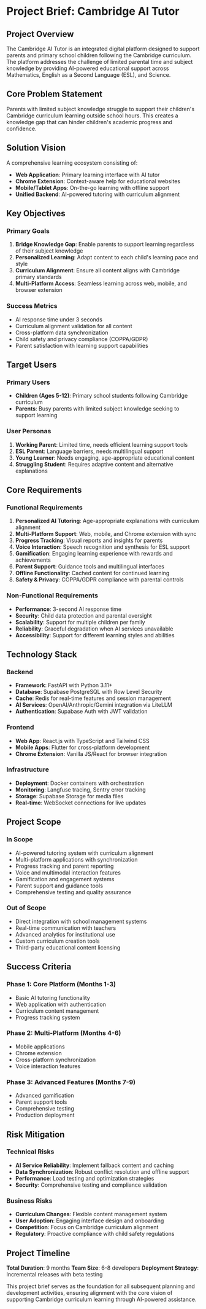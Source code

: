 # Project Brief: Cambridge AI Tutor

## Project Overview

The Cambridge AI Tutor is an integrated digital platform designed to support parents and primary school children following the Cambridge curriculum. The platform addresses the challenge of limited parental time and subject knowledge by providing AI-powered educational support across Mathematics, English as a Second Language (ESL), and Science.

## Core Problem Statement

Parents with limited subject knowledge struggle to support their children's Cambridge curriculum learning outside school hours. This creates a knowledge gap that can hinder children's academic progress and confidence.

## Solution Vision

A comprehensive learning ecosystem consisting of:
- **Web Application**: Primary learning interface with AI tutor
- **Chrome Extension**: Context-aware help for educational websites
- **Mobile/Tablet Apps**: On-the-go learning with offline support
- **Unified Backend**: AI-powered tutoring with curriculum alignment

## Key Objectives

### Primary Goals
1. **Bridge Knowledge Gap**: Enable parents to support learning regardless of their subject knowledge
2. **Personalized Learning**: Adapt content to each child's learning pace and style
3. **Curriculum Alignment**: Ensure all content aligns with Cambridge primary standards
4. **Multi-Platform Access**: Seamless learning across web, mobile, and browser extension

### Success Metrics
- AI response time under 3 seconds
- Curriculum alignment validation for all content
- Cross-platform data synchronization
- Child safety and privacy compliance (COPPA/GDPR)
- Parent satisfaction with learning support capabilities

## Target Users

### Primary Users
- **Children (Ages 5-12)**: Primary school students following Cambridge curriculum
- **Parents**: Busy parents with limited subject knowledge seeking to support learning

### User Personas
1. **Working Parent**: Limited time, needs efficient learning support tools
2. **ESL Parent**: Language barriers, needs multilingual support
3. **Young Learner**: Needs engaging, age-appropriate educational content
4. **Struggling Student**: Requires adaptive content and alternative explanations

## Core Requirements

### Functional Requirements
1. **Personalized AI Tutoring**: Age-appropriate explanations with curriculum alignment
2. **Multi-Platform Support**: Web, mobile, and Chrome extension with sync
3. **Progress Tracking**: Visual reports and insights for parents
4. **Voice Interaction**: Speech recognition and synthesis for ESL support
5. **Gamification**: Engaging learning experience with rewards and achievements
6. **Parent Support**: Guidance tools and multilingual interfaces
7. **Offline Functionality**: Cached content for continued learning
8. **Safety & Privacy**: COPPA/GDPR compliance with parental controls

### Non-Functional Requirements
- **Performance**: 3-second AI response time
- **Security**: Child data protection and parental oversight
- **Scalability**: Support for multiple children per family
- **Reliability**: Graceful degradation when AI services unavailable
- **Accessibility**: Support for different learning styles and abilities

## Technology Stack

### Backend
- **Framework**: FastAPI with Python 3.11+
- **Database**: Supabase PostgreSQL with Row Level Security
- **Cache**: Redis for real-time features and session management
- **AI Services**: OpenAI/Anthropic/Gemini integration via LiteLLM
- **Authentication**: Supabase Auth with JWT validation

### Frontend
- **Web App**: React.js with TypeScript and Tailwind CSS
- **Mobile Apps**: Flutter for cross-platform development
- **Chrome Extension**: Vanilla JS/React for browser integration

### Infrastructure
- **Deployment**: Docker containers with orchestration
- **Monitoring**: Langfuse tracing, Sentry error tracking
- **Storage**: Supabase Storage for media files
- **Real-time**: WebSocket connections for live updates

## Project Scope

### In Scope
- AI-powered tutoring system with curriculum alignment
- Multi-platform applications with synchronization
- Progress tracking and parent reporting
- Voice and multimodal interaction features
- Gamification and engagement systems
- Parent support and guidance tools
- Comprehensive testing and quality assurance

### Out of Scope
- Direct integration with school management systems
- Real-time communication with teachers
- Advanced analytics for institutional use
- Custom curriculum creation tools
- Third-party educational content licensing

## Success Criteria

### Phase 1: Core Platform (Months 1-3)
- Basic AI tutoring functionality
- Web application with authentication
- Curriculum content management
- Progress tracking system

### Phase 2: Multi-Platform (Months 4-6)
- Mobile applications
- Chrome extension
- Cross-platform synchronization
- Voice interaction features

### Phase 3: Advanced Features (Months 7-9)
- Advanced gamification
- Parent support tools
- Comprehensive testing
- Production deployment

## Risk Mitigation

### Technical Risks
- **AI Service Reliability**: Implement fallback content and caching
- **Data Synchronization**: Robust conflict resolution and offline support
- **Performance**: Load testing and optimization strategies
- **Security**: Comprehensive testing and compliance validation

### Business Risks
- **Curriculum Changes**: Flexible content management system
- **User Adoption**: Engaging interface design and onboarding
- **Competition**: Focus on Cambridge curriculum alignment
- **Regulatory**: Proactive compliance with child safety regulations

## Project Timeline

**Total Duration**: 9 months
**Team Size**: 6-8 developers
**Deployment Strategy**: Incremental releases with beta testing

This project brief serves as the foundation for all subsequent planning and development activities, ensuring alignment with the core vision of supporting Cambridge curriculum learning through AI-powered assistance. 